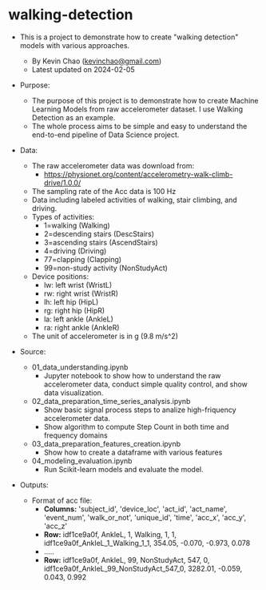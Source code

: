 # walking-detection
* This is a project to demonstrate how to create "walking detection" models with various approaches. 
	* By Kevin Chao (kevinchao@gmail.com)
	* Latest updated on 2024-02-05

* Purpose:
	* The purpose of this project is to demonstrate how to create Machine Learning Models from raw accelerometer dataset. I use Walking Detection as an example.
	* The whole process aims to be simple and easy to understand the end-to-end pipeline of Data Science project.    

* Data:
	* The raw accelerometer data was download from: 
		* https://physionet.org/content/accelerometry-walk-climb-drive/1.0.0/
	* The sampling rate of the Acc data is 100 Hz 
	* Data including labeled activities of walking, stair climbing, and driving.
	* Types of activities:
		* 1=walking (Walking) 
		* 2=descending stairs (DescStairs)
		* 3=ascending stairs (AscendStairs)
		* 4=driving (Driving)
		* 77=clapping (Clapping)
		* 99=non-study activity (NonStudyAct)
	* Device positions:
		* lw: left wrist (WristL)
		* rw: right wrist (WristR)
		* lh: left hip (HipL)
		* rg: right hip (HipR)
		* la: left ankle (AnkleL)
		* ra: right ankle (AnkleR)
	* The unit of accelerometer is in g (9.8 m/s^2)

* Source:
	* 01\_data\_understanding.ipynb
		* Jupyter notebook to show how to understand the raw accelerometer data, conduct simple quality control, and show data visualization.
	* 02\_data\_preparation\_time\_series\_analysis.ipynb
		* Show basic signal process steps to analize high-friquency  accelerometer data. 
		* Show algorithm to compute Step Count in both time and frequency domains
	* 03\_data\_preparation\_features\_creation.ipynb
		* Show how to create a dataframe with various features
	* 04\_modeling\_evaluation.ipynb
		* Run Scikit-learn models and evaluate the model. 
* Outputs:
	* Format of acc file:
		* **Columns:** 'subject\_id', 'device\_loc', 'act\_id', 'act\_name', 'event\_num', 'walk\_or\_not', 'unique\_id', 'time', 'acc\_x', 'acc\_y', 'acc\_z' 
		*  **Row:** idf1ce9a0f,	AnkleL,	1,	Walking,	1,	1,	idf1ce9a0f\_AnkleL\_1\_Walking\_1\_1,	354.05,	-0.070,	-0.973,	0.078
		*  .....
		*  **Row:** idf1ce9a0f,	AnkleL,	99,	NonStudyAct,	547,	0,	idf1ce9a0f\_AnkleL\_99\_NonStudyAct\_547\_0,	3282.01,	-0.059,	0.043,	0.992
